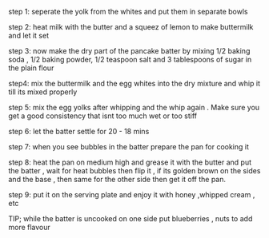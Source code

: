 step 1:
seperate the yolk from the whites and put them in separate bowls

step 2:
heat milk with the butter and a squeez of lemon  to make buttermilk and let it set

step 3:
now make the dry part of the pancake batter by mixing  1/2 baking soda , 1/2 baking powder,
1/2 teaspoon salt and 3 tablespoons of sugar in the plain flour 

step4:
mix the buttermilk and the egg whites into the dry mixture and whip it till its mixed properly 

step 5:
mix the egg yolks after whipping and the whip again . Make sure you get a good consistency that isnt too much 
wet or too stiff 

step 6:
let the batter settle for 20 - 18 mins 

step 7:
when you see bubbles in  the batter prepare the pan for cooking it 

step 8:
heat the pan on medium high and grease it with the butter and put the batter , wait for heat bubbles then flip 
it , if its golden brown on the sides and the base , then same for the other side  then get it off the pan.

step 9:
put it on the serving plate and enjoy it with honey ,whipped cream , etc

TIP;
while the batter is uncooked on one side put blueberries , nuts to add more flavour 